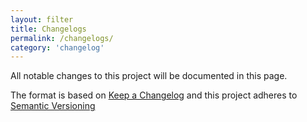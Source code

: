 ```yaml
---
layout: filter
title: Changelogs
permalink: /changelogs/
category: 'changelog'
---
```


All notable changes to this project will be documented in this page.

The format is based on [Keep a Changelog](https://keepachangelog.com/en/1.1.0/)
and this project adheres to [Semantic Versioning](https://semver.org/spec/v2.0.0.html)
